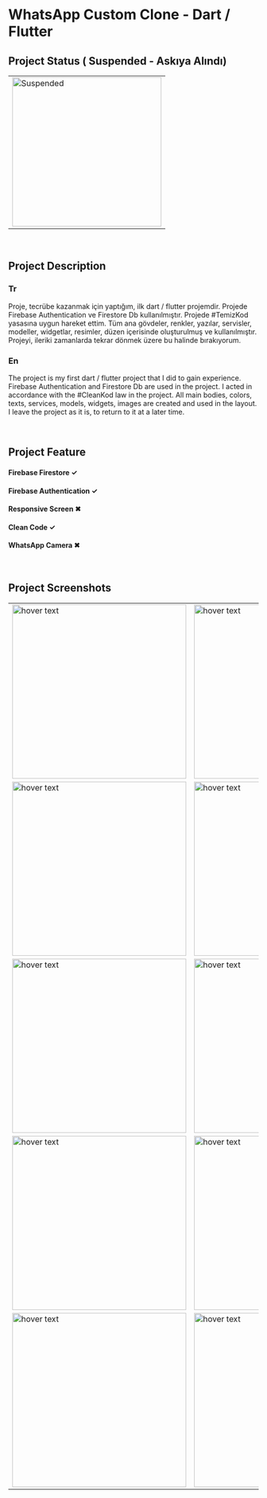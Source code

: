 # WhatsApp Custom Clone - Dart / Flutter

## Project Status ( Suspended - Askıya Alındı)

<table>
  <tr>
     <td><img src="https://user-images.githubusercontent.com/17275354/169695152-423d8751-d60f-4bf8-b89c-97b163b61a84.gif" alt="Suspended" width="300"></td>
  </tr> 
</table>

</br>

## Project Description

### Tr
Proje, tecrübe kazanmak için yaptığım, ilk dart / flutter projemdir. Projede Firebase Authentication ve Firestore Db kullanılmıştır. Projede #TemizKod yasasına uygun hareket ettim. Tüm ana gövdeler, renkler, yazılar, servisler, modeller, widgetlar, resimler, düzen içerisinde oluşturulmuş ve kullanılmıştır. Projeyi, ileriki zamanlarda tekrar dönmek üzere bu halinde bırakıyorum. 
</br>
### En
The project is my first dart / flutter project that I did to gain experience. Firebase Authentication and Firestore Db are used in the project. I acted in accordance with the #CleanKod law in the project. All main bodies, colors, texts, services, models, widgets, images are created and used in the layout. I leave the project as it is, to return to it at a later time.

</br>

## Project Feature
#### Firebase Firestore ✓
#### Firebase Authentication ✓
#### Responsive Screen ✖
#### Clean Code ✓
#### WhatsApp Camera ✖

</br>

## Project Screenshots

<table>
  <tr>
    <td><img src="https://user-images.githubusercontent.com/17275354/157511136-febe785a-2c8a-4773-ace1-cce17aa89dbc.jpg" width="350" title="hover text"></td>
    <td><img src="https://user-images.githubusercontent.com/17275354/157511761-27d3e7c1-f8ba-4036-bf2c-e64adc171334.jpg" width="350" title="hover text"></td>
  </tr>
  <tr>
    <td><img src="https://user-images.githubusercontent.com/17275354/157512068-a9cdc900-f5dd-467d-b486-4f3ed208f93e.jpg" width="350" title="hover text"></td>
    <td><img src="https://user-images.githubusercontent.com/17275354/157512100-71368683-8404-4337-8650-0b53b092be2d.jpg" width="350" title="hover text"></td>
    <td><img src="https://user-images.githubusercontent.com/17275354/157512176-2b6ae005-b384-4d8b-be62-f8d284929b90.jpg" width="350" title="hover text"></td>
  </tr>
  <tr>
    <td><img src="https://user-images.githubusercontent.com/17275354/157512751-fa9401ae-e8fa-431a-bff3-2b875f7ad53a.jpg" width="350" title="hover text"></td>
    <td><img src="https://user-images.githubusercontent.com/17275354/157512771-a717d140-d5f1-4618-9f40-6e1869c691b2.jpg" width="350" title="hover text"></td>
    <td><img src="https://user-images.githubusercontent.com/17275354/157512802-17918b7e-5939-4291-aea3-7102ba228e34.jpg" width="350" title="hover text"></td>
    <td><img src="https://user-images.githubusercontent.com/17275354/157512815-a0756f25-728a-4f97-8b35-a3e00eee1194.jpg" width="350" title="hover text"></td>
  </tr>
  <tr>
    <td><img src="https://user-images.githubusercontent.com/17275354/157513216-e4f73d4f-4862-402f-887c-b04c2bf7072c.jpg" width="350" title="hover text"></td>
    <td><img src="https://user-images.githubusercontent.com/17275354/157513275-5ddb3145-d737-419e-bcb6-d9c857c0c3f2.jpg" width="350" title="hover text"></td>
    <td><img src="https://user-images.githubusercontent.com/17275354/157513274-afb61a34-9edf-42b7-b925-dbc09b322c54.jpg" width="350" title="hover text"></td>
    <td><img src="https://user-images.githubusercontent.com/17275354/157513336-f6f9e298-c2ea-44fa-a61d-bc3285bbf367.jpg" width="350" title="hover text"></td>
  </tr>
  <tr>
    <td><img src="https://user-images.githubusercontent.com/17275354/157513468-99d63826-0f5a-45e1-9120-834662ccc7b1.jpg" width="350" title="hover text"></td>
    <td><img src="https://user-images.githubusercontent.com/17275354/157513478-bf4e5a68-868c-4ec6-b6a1-c5c58aed4f16.jpg" width="350" title="hover text"></td>
    <td><img src="https://user-images.githubusercontent.com/17275354/157513491-8317f39b-d114-4bf2-a923-d0065c1c86ca.jpg" width="350" title="hover text"></td>
  </tr>
  
</table>
  
  
 

